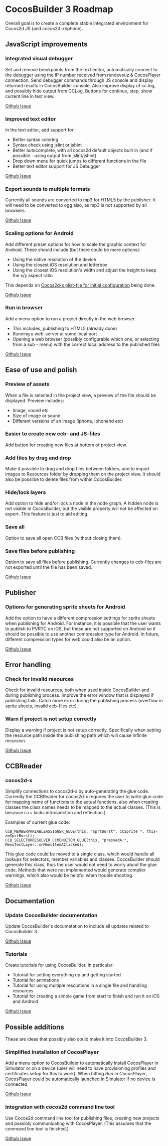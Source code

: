 # CocosBuilder 3 Roadmap
Overall goal is to create a complete stable integrated environment for Cocos2d JS (and cocos2d-x/iphone).

## JavaScript improvements

### Integrated visual debugger
Set and remove breakpoints from the text editor, automatically connect to the debugger using the IP number received from rendevouz & CocosPlayer connection. Send debugger commands through JS console and display returned results in CocosBuilder console. Also improve display of cc.log, and possibly hide output from CCLog. Buttons for continue, step, show current line in text view.

[Github Issue](https://github.com/cocos2d/cocos2d-js/issues/5)

### Improved text editor
In the text editor, add support for:

- Better syntax coloring
- Syntax check using jslint or jshint
- Better autocomplete, with all cocos2d default objects built in (and if possible - using output from jslint/jshint)
- Drop down menu for quick jumps to different functions in the file
- Better text editor support for JS Debugger

[Github Issue](https://github.com/cocos2d/cocos2d-js/issues/11)

### Export sounds to multiple formats
Currently all sounds are converted to mp3 for HTML5 by the publisher. It will need to be converted to ogg also, as mp3 is not supported by all browsers.

[Github Issue](https://github.com/cocos2d/cocos2d-js/issues/27)

### Scaling options for Android
Add different preset options for how to scale the graphic context for Android. These should include (but there could be more options):

- Using the native resolution of the device
- Using the closest iOS resolution and letterbox
- Using the closest iOS resolution's width and adjust the height to keep the x/y aspect ratio

This depends on [Cocos2d-x plist-file for initial configuration](https://github.com/cocos2d/cocos2d-js/issues/6) being done.

[Github Issue](https://github.com/cocos2d/cocos2d-js/issues/28)

### Run in browser
Add a menu option to run a project directly in the web browser.

- This includes, publishing to HTML5 (already done)
- Running a web-server at some local port
- Opening a web browser (possibly configurable which one, or selecting from a sub - menu) with the correct local address to the published files

[Github Issue](https://github.com/cocos2d/cocos2d-js/issues/12)

## Ease of use and polish

### Preview of assets
When a file is selected in the project view, a preview of the file should be displayed. Preview includes:

- Image, sound etc
- Size of image or sound
- Different versions of an image (iphone, iphonehd etc)

### Easier to create new ccb- and JS-files
Add button for creating new files at bottom of project view.

### Add files by drag and drop
Make it possible to drag and drop files between folders, and to import images to Resources folder by dropping them on the project view. It should also be possilbe to delete files from within CocosBuilder.

### Hide/lock layers
Add option to hide and/or lock a node in the node graph. A hidden node is not visible in CocosBuilder, but the visible property will not be affected on export. This feature is just to aid editing.

### Save all
Option to save all open CCB files (without closing them).

### Save files before publishing
Option to save all files before publishing. Currently changes to ccb-files are not exported until the file has been saved.

[Github Issue](https://github.com/cocos2d/cocos2d-js/issues/13)

## Publisher

### Options for generating sprite sheets for Android
Add the option to have a different compression settings for sprite sheets when publishing for Android. For instance, it is possible that the user wants to publish to PVRTC on iOS, but these are not supported on Android so it should be possible to use another compression type for Android. In future, different compression types for web could also be an option.

[Github Issue](https://github.com/cocos2d/cocos2d-js/issues/31)

## Error handling

### Check for invalid resources
Check for invalid resources, both when used inside CocosBuilder and during publishing process. Improve the error window that is displayed if publishing fails. Catch more error during the publishing process (overflow in sprite sheets, invalid ccb-files etc).

### Warn if project is not setup correctly
Display a warning if project is not setup correctly. Specifically when setting the resource path inside the publishing path which will cause infinite recursion.

[Github Issue](https://github.com/cocos2d/cocos2d-js/issues/32)

## CCBReader

### cocos2d-x
Simplify connections to cocos2d-x by auto-generating the glue code. Currently the CCBReader for cocos2d-x requires the user to write glue code for mapping name of functions to the actual functions, also when creating classes the class names needs to be mapped to the actual classes. (This is because c++ lacks introspection and reflection.)

Examples of current glue code:

    CCB_MEMBERVARIABLEASSIGNER_GLUE(this, "sprtBurst", CCSprite *, this->mSprtBurst);
    CCB_SELECTORRESOLVER_CCMENUITEM_GLUE(this, "pressedA:", MenuTestLayer::onMenuItemAClicked);

This glue code could be moved to a single class, which would handle all lookups for selectors, member variables and classes. CocosBuilder should generate this class, thus the user would not need to worry about the glue code. Methods that were not implemented would generate compiler warnings, which also would be helpful when trouble shooting.

[Github Issue](https://github.com/cocos2d/cocos2d-js/issues/8)

## Documentation

### Update CocosBuilder documentation
Update CocosBuilder's documetation to include all updates related to CocosBuilder 3.

[Github Issue](https://github.com/cocos2d/cocos2d-js/issues/29)

### Tutorials
Create tutorials for using CocosBuilder. In particular:

- Tutorial for setting everything up and getting started
- Tutorial for animations
- Tutorial for using multiple resolutions in a single file and handling resources
- Tutorial for creating a simple game from start to finish and run it on iOS and Android

[Github Issue](https://github.com/cocos2d/cocos2d-js/issues/30)

## Possible additions
These are ideas that possibly also could make it into CocosBuilder 3.

### Simplified installation of CocosPlayer
Add a menu option to CocosBuilder to automatically install CocosPlayer in Simulator or on a device (user will need to have provisioning profiles and certificates setup for this to work). When hitting _Run in CocosPlayer_, CocosPlayer could be automatically launched in Simulator if no device is connected.

[Github Issue](https://github.com/cocos2d/cocos2d-js/issues/35)

### Integration with cocos2d command line tool
Use Cocos2d command line tool for publishing files, creating new projects and possibly communicating with CocosPlayer. (This assumes that the command line tool is finished.)

[Github Issue](https://github.com/cocos2d/cocos2d-js/issues/36)